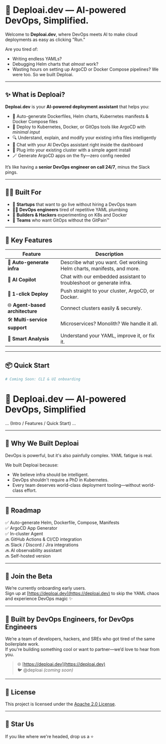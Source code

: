# 🚀 Deploai.dev — AI-powered DevOps, Simplified.

Welcome to **Deploai.dev**, where DevOps meets AI to make cloud deployments as easy as clicking "Run."

Are you tired of:
- Writing endless YAMLs?
- Debugging Helm charts that *almost* work?
- Wasting hours on setting up ArgoCD or Docker Compose pipelines?
We were too. So we built Deploai.

---

## ✨ What is Deploai?

**Deploai.dev** is your **AI-powered deployment assistant** that helps you:
- 🧠 Auto-generate Dockerfiles, Helm charts, Kubernetes manifests & Docker Compose files
- 🚀 Deploy to Kubernetes, Docker, or GitOps tools like ArgoCD with *minimal input*
- 🔍 Understand, explain, and modify your existing infra files intelligently
- 💬 Chat with your AI DevOps assistant right inside the dashboard
- 🧩 Plug into your existing cluster with a simple agent install
- 🪄 Generate ArgoCD apps on the fly—zero config needed

It’s like having a **senior DevOps engineer on call 24/7**, minus the Slack pings.

---

## 👨‍💻 Built For

- 🚀 **Startups** that want to go live without hiring a DevOps team
- 🧑‍💼 **DevOps engineers** tired of repetitive YAML plumbing
- 🧪 **Builders & Hackers** experimenting on K8s and Docker
- 🏢 **Teams** who want GitOps without the GitPain™

---

## 🧠 Key Features

| Feature | Description |
|--------|-------------|
| 🧱 **Auto-generate infra** | Describe what you want. Get working Helm charts, manifests, and more. |
| 🤖 **AI Copilot** | Chat with our embedded assistant to troubleshoot or generate infra. |
| 🚢 **1-click Deploy** | Push straight to your cluster, ArgoCD, or Docker. |
| 🌐 **Agent-based architecture** | Connect clusters easily & securely. |
| 🛠 **Multi-service support** | Microservices? Monolith? We handle it all. |
| 🧠 **Smart Analysis** | Understand your YAML, improve it, or fix it. |

---

## 📦 Quick Start

```bash
# Coming Soon: CLI & UI onboarding

```


# 🚀 Deploai.dev — AI-powered DevOps, Simplified

... (Intro / Features / Quick Start) ...

---

## 🤖 Why We Built Deploai

DevOps is powerful, but it's also painfully complex. YAML fatigue is real.

We built Deploai because:

- We believe infra should be intelligent.
- DevOps shouldn't require a PhD in Kubernetes.
- Every team deserves world-class deployment tooling—without world-class effort.

---

## 📍 Roadmap

✅ Auto-generate Helm, Dockerfile, Compose, Manifests  
✅ ArgoCD App Generator  
✅ In-cluster Agent  
🔜 GitHub Actions & CI/CD integration  
🔜 Slack / Discord / Jira integrations  
🔜 AI observability assistant  
🔜 Self-hosted version  

---

## 💬 Join the Beta

We’re currently onboarding early users.  
Sign up at [https://deploai.dev](https://deploai.dev) to skip the YAML chaos and experience DevOps magic ✨

---

## 💖 Built by DevOps Engineers, for DevOps Engineers

We’re a team of developers, hackers, and SREs who got tired of the same boilerplate work.  
If you're building something cool or want to partner—we’d love to hear from you.

> 🌐 [https://deploai.dev](https://deploai.dev)  
> 🐦 @deploai *(coming soon)*

---

## 📄 License

This project is licensed under the [Apache 2.0 License](LICENSE).

---

## 🌟 Star Us

If you like where we're headed, drop us a ⭐  
